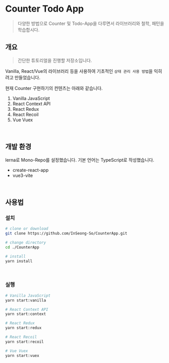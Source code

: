 # Counter Todo App
> 다양한 방법으로 Counter 및 Todo-App을 다루면서 라이브러리와 철학, 패턴을 학습합시다.


## 개요
> 간단한 튜토리얼을 진행할 저장소입니다.

Vanilla, React/Vue의 라이브러리 등을 사용하여 기초적인 `상태 관리 사용 방법`을 익히려고 만들었습니다.

현재 Counter 구현하기의 컨텐츠는 아래와 같습니다.
1. Vanilla JavaScript
2. React Context API
3. React Redux
4. React Recoil
5. Vue Vuex

<br>

## 개발 환경
lerna로 Mono-Repo를 설정했습니다. 기본 언어는 TypeScript로 작성했습니다.

- create-react-app
- vue3-vite

<br>

## 사용법
### 설치
```sh
# clone or download
git clone https://github.com/InSeong-So/CounterApp.git

# change directory
cd ./CounterApp

# install
yarn install
```

<br>

### 실행
```sh
# Vanilla JavaScript
yarn start:vanilla

# React Context API
yarn start:context

# React Redux
yarn start:redux

# React Recoil
yarn start:recoil

# Vue Vuex
yarn start:vuex
```

<br>